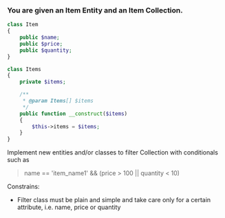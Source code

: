 ### You are given an Item Entity and an Item Collection.

```php
class Item
{
    public $name;
    public $price;
    public $quantity;
}

class Items
{
    private $items;

    /**
     * @param Items[] $items
     */
    public function __construct($items)
    {
        $this->items = $items;
    }
}
```

Implement new entities and/or classes to filter Collection
with conditionals such as
> name == 'item_name1' && (price > 100 || quantity < 10)

Constrains:
* Filter class must be plain and simple and take care only for a certain attribute, i.e. name, price or quantity

